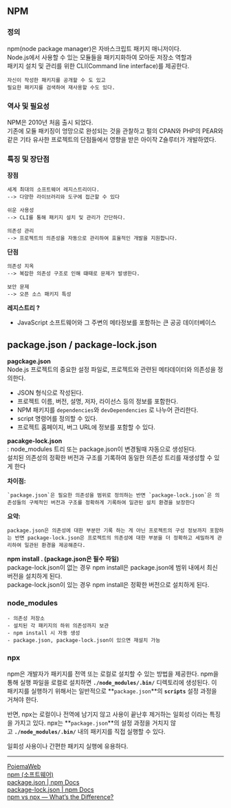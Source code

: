## NPM

### 정의

npm(node package manager)은 자바스크립트 패키지 매니저이다.  
Node.js에서 사용할 수 있는 모듈들을 패키지화하여 모아둔 저장소 역할과  
패키지 설치 및 관리를 위한 CLI(Command line interface)를 제공한다.

```text
자신이 작성한 패키지를 공개할 수 도 있고 
필요한 패키지를 검색하여 재사용할 수도 있다.
```

### 역사 및 필요성

NPM은 2010년 처음 출시 되었다.  
기존에 모듈 패키징이 엉망으로 완성되는 것을 관찰하고 펄의 CPAN와 PHP의 PEAR와 같은 기타 유사한 프로젝트의 단점들에서 영향을 받은 아이작 Z숄루터가 개발하였다.

### 특징 및 장단점

**장점**

```text
세계 최대의 소프트웨어 레지스트리이다.
--> 다양한 라이브러리와 도구에 접근할 수 있다

쉬운 사용성
--> CLI를 통해 패키지 설치 및 관리가 간단하다.

의존성 관리
--> 프로젝트의 의존성을 자동으로 관리하여 효율적인 개발을 지원합니다.
```

**단점**

```text
의존성 지옥
--> 복잡한 의존성 구조로 인해 떄때로 문제가 발생한다.

보안 문제
--> 오픈 소스 패키지 특성
```

**레지스트리 ?**

- JavaScript 소프트웨어와 그 주변의 메타정보를 포함하는 큰 공공 데이터베이스

## package.json / package-lock.json

**pagckage.json**  
Node.js 프로젝트의 중요한 설정 파일로, 프로젝트와 관련된 메타데이터와 의존성을 정의한다.

- JSON 형식으로 작성된다.
- 프로젝트 이름, 버전, 설명, 저자, 라이선스 등의 정보를 포함한다.
- NPM 패키지를 `dependencies`와 `devDependencies` 로 나누어 관리한다.
- script 명령어를 정의할 수 있다.
- 프로젝트 홈페이지, 버그 URL에 정보를 포함할 수 있다.

**pacakge-lock.json**  
: node_modules 트리 또는 package.json이 변경될때 자동으로 생성된다.  
설치된 의존성의 정확한 버전과 구조를 기록하여 동일한 의존성 트리를 재생성할 수 있게 한다

**차이점:**

```text
`package.json`은 필요한 의존성을 범위로 정의하는 반면 `package-lock.json`은 의존성들의 구체적인 버전과 구조를 정확하게 기록하여 일관된 설치 환경을 보장한다
```

**요약:**

```text
package.json은 의존성에 대한 부분만 기록 하는 게 아닌 프로젝트의 구성 정보까지 포함하는 반면 package-lock.json은 프로젝트의 의존성에 대한 부분을 더 정확하고 세밀하게 관리하여 일관된 환경을 제공해준다.
```

**npm install . (package.json은 필수 파일)**  
package-lock.json이 없는 경우 npm install은 package.json에 범위 내에서 최신 버전을 설치하게 된다.  
package-lock.json이 있는 경우 npm install은 정확한 버전으로 설치하게 된다.

### node_modules

```text
- 의존성 저장소
- 설치된 각 패키지의 하위 의존성까지 보관
- npm install 시 자동 생성
- package.json, package-lock.json이 있으면 재설치 가능
```

### npx

npm은 개발자가 패키지를 전역 또는 로컬로 설치할 수 있는 방법을 제공한다. npm을 통해 실행 파일을 로컬로 설치하면 **`./node_modules/.bin/`** 디렉토리에 생성된다. 이 패키지를 실행하기 위해서는 일반적으로 **`package.json`**의 **`scripts`** 설정 과정을 거쳐야 한다.

반면, npx는 로컬이나 전역에 남기지 않고 사용이 끝난후 제거하는 일회성 이라는 특징을 가지고 있다. npx는 **`package.json`**의 설정 과정을 거치지 않고 **`./node_modules/.bin/`** 내의 패키지를 직접 실행할 수 있다.

일회성 사용이나 간편한 패키지 실행에 유용하다.

---

[PoiemaWeb](https://poiemaweb.com/nodejs-npm)  
[npm (소프트웨어)](<https://ko.wikipedia.org/wiki/Npm_(소프트웨어)>)  
[package.json | npm Docs](https://docs.npmjs.com/cli/v10/configuring-npm/package-json)  
[package-lock.json | npm Docs](https://docs.npmjs.com/cli/v10/configuring-npm/package-lock-json)  
[npm vs npx — What’s the Difference?](https://www.freecodecamp.org/news/npm-vs-npx-whats-the-difference/)

